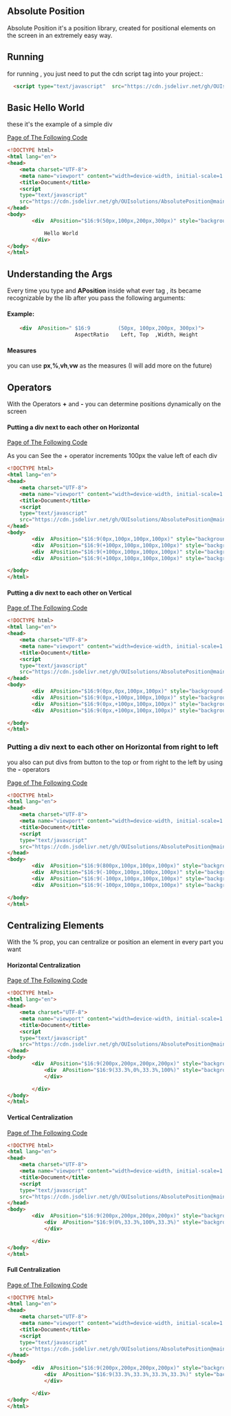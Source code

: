 ## Absolute Position
Absolute Position it's a position library, created for positional
elements on the screen in an extremely easy way.

## Running
for running , you just need to put the cdn script tag into your project.:
```html
  <script type="text/javascript"  src="https://cdn.jsdelivr.net/gh/OUIsolutions/AbsolutePosition@main/AbsolutePosition.js"></script>
```
## Basic Hello World

these it's the example  of a simple div
<br>

[Page of The Following Code](https://ouisolutions.github.io/AbsolutePosition/internal/exemples/start.html)

```html
<!DOCTYPE html>
<html lang="en">
<head>
    <meta charset="UTF-8">
    <meta name="viewport" content="width=device-width, initial-scale=1.0">
    <title>Document</title>
    <script  
    type="text/javascript"
    src="https://cdn.jsdelivr.net/gh/OUIsolutions/AbsolutePosition@main/AbsolutePosition.js"></script>
</head>
<body>
        <div  APosition="$16:9(50px,100px,200px,300px)" style="background-color: red;">

            Hello World
        </div>
</body>
</html>
```


## Understanding the Args 

Every time you type and **APosition** inside what ever tag , its became recognizable by the lib
after  you pass the following arguments:
#### Example:
```html
    <div  APosition=" $16:9         (50px, 100px,200px, 300px)">
                      AspectRatio    Left, Top  ,Width, Height
```
#### Measures
you can use **px**,**%**,**vh**,**vw** as the measures (I will add more on the future)

## Operators 
With the Operators **+** and **-**  you can determine positions dynamically on the screen

#### Putting a div next to each other on Horizontal

[Page of The Following Code](https://ouisolutions.github.io/AbsolutePosition/internal/exemples/next_to_each_other_horizontal.html)

As you can See the + operator increments 100px the value left of each div 

```html
<!DOCTYPE html>
<html lang="en">
<head>
    <meta charset="UTF-8">
    <meta name="viewport" content="width=device-width, initial-scale=1.0">
    <title>Document</title>
    <script  
    type="text/javascript"
    src="https://cdn.jsdelivr.net/gh/OUIsolutions/AbsolutePosition@main/AbsolutePosition.js"></script>
</head>
<body>
        <div  APosition="$16:9(0px,100px,100px,100px)" style="background-color: red;"></div>
        <div  APosition="$16:9(+100px,100px,100px,100px)" style="background-color: blue;"></div>
        <div  APosition="$16:9(+100px,100px,100px,100px)" style="background-color: red;"></div>
        <div  APosition="$16:9(+100px,100px,100px,100px)" style="background-color: blue;"></div>

</body>
</html>
```
#### Putting a div next to each other on Vertical

[Page of The Following Code](https://ouisolutions.github.io/AbsolutePosition/internal/exemples/next_to_each_other_vertical.html)

```html
<!DOCTYPE html>
<html lang="en">
<head>
    <meta charset="UTF-8">
    <meta name="viewport" content="width=device-width, initial-scale=1.0">
    <title>Document</title>
    <script  
    type="text/javascript"
    src="https://cdn.jsdelivr.net/gh/OUIsolutions/AbsolutePosition@main/AbsolutePosition.js"></script>
</head>
<body>
        <div  APosition="$16:9(0px,0px,100px,100px)" style="background-color: red;"></div>
        <div  APosition="$16:9(0px,+100px,100px,100px)" style="background-color: blue;"></div>
        <div  APosition="$16:9(0px,+100px,100px,100px)" style="background-color: red;"></div>
        <div  APosition="$16:9(0px,+100px,100px,100px)" style="background-color: blue;"></div>

</body>
</html>
```

###  Putting a div next to each other on Horizontal from right to left
you also can put divs from button to the top or from right to the left 
by using the **-** operators


[Page of The Following Code](https://ouisolutions.github.io/AbsolutePosition/internal/exemples/next_to_each_other_horizontal_from_right_to_left.html)

```html
<!DOCTYPE html>
<html lang="en">
<head>
    <meta charset="UTF-8">
    <meta name="viewport" content="width=device-width, initial-scale=1.0">
    <title>Document</title>
    <script  
    type="text/javascript"
    src="https://cdn.jsdelivr.net/gh/OUIsolutions/AbsolutePosition@main/AbsolutePosition.js"></script>
</head>
<body>
        <div  APosition="$16:9(800px,100px,100px,100px)" style="background-color: red;"></div>
        <div  APosition="$16:9(-100px,100px,100px,100px)" style="background-color: blue;"></div>
        <div  APosition="$16:9(-100px,100px,100px,100px)" style="background-color: red;"></div>
        <div  APosition="$16:9(-100px,100px,100px,100px)" style="background-color: blue;"></div>

</body>
</html>
```

## Centralizing Elements 

With the % prop, you can centralize or position  an element in every part you want 


#### Horizontal Centralization

[Page of The Following Code](https://ouisolutions.github.io/AbsolutePosition/internal/exemples/horizontal_centralization.html)

```html
<!DOCTYPE html>
<html lang="en">
<head>
    <meta charset="UTF-8">
    <meta name="viewport" content="width=device-width, initial-scale=1.0">
    <title>Document</title>
    <script  
    type="text/javascript"
    src="https://cdn.jsdelivr.net/gh/OUIsolutions/AbsolutePosition@main/AbsolutePosition.js"></script>
</head>
<body>
        <div  APosition="$16:9(200px,200px,200px,200px)" style="background-color: red;">
            <div  APosition="$16:9(33.3%,0%,33.3%,100%)" style="background-color: blue;">
            </div>

        </div>
</body>
</html>
```

#### Vertical Centralization
[Page of The Following Code](https://ouisolutions.github.io/AbsolutePosition/internal/exemples/vertical_centralization.html)

```html
<!DOCTYPE html>
<html lang="en">
<head>
    <meta charset="UTF-8">
    <meta name="viewport" content="width=device-width, initial-scale=1.0">
    <title>Document</title>
    <script  
    type="text/javascript"
    src="https://cdn.jsdelivr.net/gh/OUIsolutions/AbsolutePosition@main/AbsolutePosition.js"></script>
</head>
<body>
        <div  APosition="$16:9(200px,200px,200px,200px)" style="background-color: red;">
            <div  APosition="$16:9(0%,33.3%,100%,33.3%)" style="background-color: blue;">
            </div>

        </div>
</body>
</html>
```

#### Full Centralization
[Page of The Following Code](https://ouisolutions.github.io/AbsolutePosition/internal/exemples/full_centralization.html)

```html
<!DOCTYPE html>
<html lang="en">
<head>
    <meta charset="UTF-8">
    <meta name="viewport" content="width=device-width, initial-scale=1.0">
    <title>Document</title>
    <script  
    type="text/javascript"
    src="https://cdn.jsdelivr.net/gh/OUIsolutions/AbsolutePosition@main/AbsolutePosition.js"></script>
</head>
<body>
        <div  APosition="$16:9(200px,200px,200px,200px)" style="background-color: red;">
            <div  APosition="$16:9(33.3%,33.3%,33.3%,33.3%)" style="background-color: #0033ff;">
            </div>

        </div>
</body>
</html>
```

